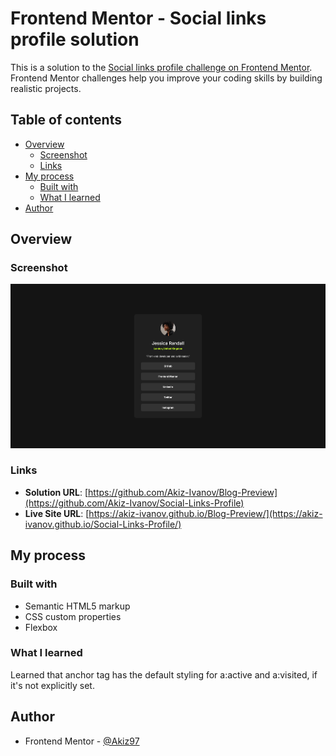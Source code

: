 # Frontend Mentor - Social links profile solution

This is a solution to the [Social links profile challenge on Frontend Mentor](https://www.frontendmentor.io/challenges/social-links-profile-UG32l9m6dQ). Frontend Mentor challenges help you improve your coding skills by building realistic projects. 

## Table of contents

- [Overview](#overview)
  - [Screenshot](#screenshot)
  - [Links](#links)
- [My process](#my-process)
  - [Built with](#built-with)
  - [What I learned](#what-i-learned)
- [Author](#author)

## Overview

### Screenshot

![](./screenshot.png)

### Links

- **Solution URL**: [https://github.com/Akiz-Ivanov/Blog-Preview](https://github.com/Akiz-Ivanov/Social-Links-Profile)
- **Live Site URL**: [https://akiz-ivanov.github.io/Blog-Preview/](https://akiz-ivanov.github.io/Social-Links-Profile/)

## My process

### Built with

- Semantic HTML5 markup
- CSS custom properties
- Flexbox

### What I learned

Learned that anchor tag has the default styling for a:active and a:visited, if it's not explicitly set.

## Author

- Frontend Mentor - [@Akiz97](https://www.frontendmentor.io/profile/Akiz97)
